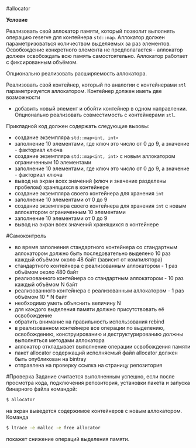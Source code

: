 #allocator

**Условие**

Реализовать свой аллокатор памяти, который позволит выполнять операцию reserve для контейнера `std::map`. Аллокатор должен
параметризоваться количеством выделяемых за раз элементов. Освобождение конкретного элемента не предполагается - аллокатор должен освобождать
всю память самостоятельно. Аллокатор работает с фиксированным объёмом.

Опционально реализовать расширяемость аллокатора.

Реализовать свой контейнер, который по аналогии с контейнерами `stl` параметризуется аллокатором. Контейнер должен иметь две возможности
- добавить новый элемент и обойти контейнер в одном направлении. Опционально реализовать совместимость с контейнерами `stl`.

Прикладной код должен содержать следующие вызовы:
- создание экземпляра `std::map<int, int>`
- заполнение 10 элементами, где ключ это число от 0 до 9, а значение - факториал ключа
- создание экземпляра `std::map<int, int>` с новым аллокатором ограниченным 10 элементами
- заполнение 10 элементами, где ключ это число от 0 до 9, а значение - факториал ключа
- вывод на экран всех значений (ключ и значение разделены пробелом) хранящихся в контейнере
- создание экземпляра своего контейнера для хранения `int`
- заполнение 10 элементами от 0 до 9
- создание экземпляра своего контейнера для хранения `int` с новым аллокатором ограниченным 10 элементами
- заполнение 10 элементами от 0 до 9
- вывод на экран всех значений хранящихся в контейнере

#Самоконтроль
- во время заполнения стандартного контейнера со стандартным аллокатором должно быть последовательно выделено 10 раз каждый объёмом около 48 байт (зависит от компилятора)
- стандартного контейнера с реализованным аллокатором - 1 раз объёмом около 480 байт
- реализованного контейнера со стандартным аллокатором - 10 раз каждый объёмом N байт
- реализованного контейнера с реализованным аллокатором - 1 раз объёмом 10 * N байт
- необходимо уметь объяснить величину N
- для каждого выделения памяти должно присутствовать её освобождение
- обратить внимание на правильность использования rebind
- в реализованном контейнере все операции по выделению, освобождению, конструированию и деструктурированию должны выполняться
методами аллокатора
- аллокатор откладывает выполнение операции освобождения памяти
- пакет allocator содержащий исполняемый файл allocator должен быть опубликован на bintray
- отправлена на проверку ссылка на страницу репозитория

#Проверка
Задание считается выполненным успешно, если после просмотра кода, подключения репозитория, установки пакета и запуска бинарного файла
командой:
```sh
$ allocator
```
на экран выведется содержимое контейнеров с новым аллокатором. Команда
```sh
$ ltrace -e malloc -e free allocator
```
покажет снижение операций выделения памяти.